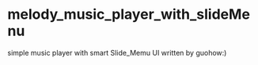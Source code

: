 melody_music_player_with_slideMenu
==================================
simple music player with smart Slide_Memu UI written by guohow:)
